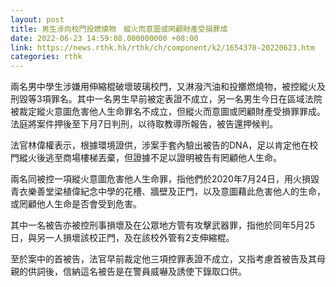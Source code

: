 ```yaml
---
layout: post
title: 男生涉向校門投燃燒物　縱火而意圖或罔顧財產受損罪成
date: 2022-06-23 14:59:08.000000000 +08:00
link: https://news.rthk.hk/rthk/ch/component/k2/1654370-20220623.htm
categories: rthk
---
```


兩名男中學生涉嫌用伸縮棍破壞玻璃校門，又淋潑汽油和投擲燃燒物，被控縱火及刑毀等3項罪名。其中一名男生早前被定表證不成立，另一名男生今日在區域法院被裁定縱火意圖危害他人生命罪名不成立，但縱火而意圖或罔顧財產受損罪罪成。法庭將案件押後至下月7日判刑，以待取教導所報告，被告還押候判。

法官林偉權表示，根據環境證供，涉案手套內驗出被告的DNA，足以肯定他在校門縱火後逃至商場樓梯丟棄，但證據不足以證明被告有罔顧他人生命。

兩名同被控一項縱火意圖危害他人生命罪，指他們於2020年7月24日，用火損毀青衣樂善堂梁植偉紀念中學的花槽、牆壁及正門，以及意圖藉此危害他人的生命，或罔顧他人生命是否會受到危害。

其中一名被告亦被控刑事損壞及在公眾地方管有攻擊武器罪，指他於同年5月25日，與另一人損壞該校正門，及在該校外管有2支伸縮棍。

至於案中的首被告，法官早前裁定他三項控罪表證不成立，又指考慮首被告及其母親的供詞後，信納這名被告是在警員威嚇及誘使下錄取口供。
